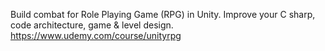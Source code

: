 Build combat for Role Playing Game (RPG) in Unity. Improve your C sharp, code architecture, game & level design.  
https://www.udemy.com/course/unityrpg